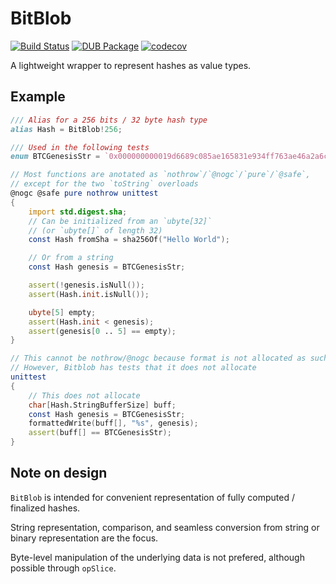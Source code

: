 # BitBlob

[![Build Status](https://travis-ci.com/geod24/bitblob.svg?branch=v1.x.x)](https://travis-ci.com/geod24/bitblob)
[![DUB Package](https://img.shields.io/dub/v/bitblob.svg)](https://code.dlang.org/packages/bitblob)
[![codecov](https://codecov.io/gh/Geod24/bitblob/branch/v1.x.x/graph/badge.svg)](https://codecov.io/gh/Geod24/bitblob)

A lightweight wrapper to represent hashes as value types.

## Example

```D
/// Alias for a 256 bits / 32 byte hash type
alias Hash = BitBlob!256;

/// Used in the following tests
enum BTCGenesisStr = `0x000000000019d6689c085ae165831e934ff763ae46a2a6c172b3f1b60a8ce26f`;

// Most functions are anotated as `nothrow`/`@nogc`/`pure`/`@safe`,
// except for the two `toString` overloads
@nogc @safe pure nothrow unittest
{
    import std.digest.sha;
    // Can be initialized from an `ubyte[32]`
    // (or `ubyte[]` of length 32)
    const Hash fromSha = sha256Of("Hello World");

    // Or from a string
    const Hash genesis = BTCGenesisStr;

    assert(!genesis.isNull());
    assert(Hash.init.isNull());

    ubyte[5] empty;
    assert(Hash.init < genesis);
    assert(genesis[0 .. 5] == empty);
}

// This cannot be nothrow/@nogc because format is not allocated as such
// However, Bitblob has tests that it does not allocate
unittest
{
    // This does not allocate
    char[Hash.StringBufferSize] buff;
    const Hash genesis = BTCGenesisStr;
    formattedWrite(buff[], "%s", genesis);
    assert(buff[] == BTCGenesisStr);
}
```

## Note on design

`BitBlob` is intended  for convenient representation
of fully computed / finalized hashes.

String representation, comparison, and seamless conversion
from string or binary representation are the focus.

Byte-level manipulation of the underlying data is not
prefered, although possible through `opSlice`.
